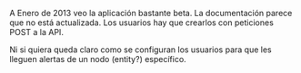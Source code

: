 A Enero de 2013 veo la aplicación bastante beta.
La documentación parece que no está actualizada.
Los usuarios hay que crearlos con peticiones POST a la API.

Ni si quiera queda claro como se configuran los usuarios para que les lleguen alertas de un nodo (entity?) específico.
